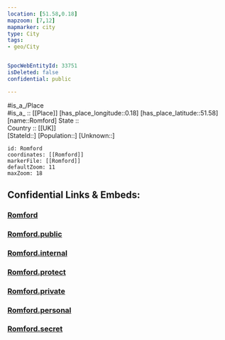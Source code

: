 ```yaml
---
location: [51.58,0.18] 
mapzoom: [7,12] 
mapmarker: city 
type: City
tags:
- geo/City


SpocWebEntityId: 33751
isDeleted: false
confidential: public

---
```

#is_a_/Place  
#is_a_ :: [[Place]] 
[has_place_longitude::0.18] 
[has_place_latitude::51.58] 
[name::Romford] 
State ::  
Country :: [[UK]]  
[StateId::] 
[Population::] 
[Unknown::] 


```leaflet
id: Romford
coordinates: [[Romford]] 
markerFile: [[Romford]] 
defaultZoom: 11 
maxZoom: 18
```


## Confidential Links & Embeds: 

### [Romford](/_Standards/Earth/Continent/Europe/Europe~North/UK/England/Regions~England/London,Greater/cities~GreaterLondon/Havering/Romford.md) 

### [Romford.public](/_public/Earth/Continent/Europe/Europe~North/UK/England/Regions~England/London,Greater/cities~GreaterLondon/Havering/Romford.public.md) 

### [Romford.internal](/_internal/Earth/Continent/Europe/Europe~North/UK/England/Regions~England/London,Greater/cities~GreaterLondon/Havering/Romford.internal.md) 

### [Romford.protect](/_protect/Earth/Continent/Europe/Europe~North/UK/England/Regions~England/London,Greater/cities~GreaterLondon/Havering/Romford.protect.md) 

### [Romford.private](/_private/Earth/Continent/Europe/Europe~North/UK/England/Regions~England/London,Greater/cities~GreaterLondon/Havering/Romford.private.md) 

### [Romford.personal](/_personal/Earth/Continent/Europe/Europe~North/UK/England/Regions~England/London,Greater/cities~GreaterLondon/Havering/Romford.personal.md) 

### [Romford.secret](/_secret/Earth/Continent/Europe/Europe~North/UK/England/Regions~England/London,Greater/cities~GreaterLondon/Havering/Romford.secret.md)

